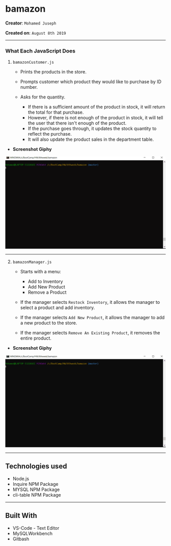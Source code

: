 # bamazon

**Creator**: `Mohamed Juseph`

**Created on**: `August 8th 2019`

- - -

### What Each JavaScript Does

1. `bamazonCustomer.js`

    * Prints the products in the store.

    * Prompts customer which product they would like to purchase by ID number.

    * Asks for the quantity.

      * If there is a sufficient amount of the product in stock, it will return the total for that purchase.
      * However, if there is not enough of the product in stock, it will tell the user that there isn't enough of the product.
      * If the purchase goes through, it updates the stock quantity to reflect the purchase.
      * It will also update the product sales in the department table.

* **Screenshot Giphy**

![Results](./giphy/cus.gif)

- - -

2. `bamazonManager.js`

    * Starts with a menu:
        * Add to Inventory
        * Add New Product
        * Remove a Product

    * If the manager selects `Restock Inventory`, it allows the manager to select a product and add inventory.

    * If the manager selects `Add New Product`, it allows the manager to add a new product to the store.

    * If the manager selects `Remove An Existing Product`, it removes the entire product.

* **Screenshot Giphy**

![Results](./giphy/man.gif)

- - -

## Technologies used
- Node.js
- Inquire NPM Package 
- MYSQL NPM Package
- cli-table NPM Package

- - -

## Built With

* VS-Code - Text Editor
* MySQLWorkbench
* Gitbash
